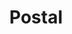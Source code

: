---
draft: false
title: Postal
content:
  id: postal
  name: Postal
  logo: /images/hosting-and-infrastructure/email/postal/logo.png
  website: https://docs.postalserver.io/
  iframe_website: /website-iframe/hosting-and-infrastructure/email/postal
  dashboardImage: /images/hosting-and-infrastructure/email/postal/screenshot-1.jpg
  short_description: Postal is a fully featured open-source mail delivery platform for incoming and outgoing email.
  description: Postal is a complete, fully featured mail server for use by websites and web servers. It's similar to Sendgrid, Mailgun or Postmark but open-source and ready for you to run on your own servers. It  was developed by Krystal to serve its own mail processing requirements but then released as an open-source project.
  features:
    - title: Click & open tracking
      description: Postal supports tracking opens and clicks from emails. This allows you to see when people open messages or they click links within them.
    - title: IP pools
      description: Postal supports sending messages from different IP addresses. This allows you to configure certain sets of IPs for different mail servers or send from different IPs based on the sender or recipient addresses.
    - title: Checking & monitoring
      description: Postal provides built-in DNS checking and monitoring to ensure that domains you send mail from are configured correctly for maximum deliverability.
    - title: Live information
      description: You can set up webhooks to receive live information about delivery information in real time. Full access to the last 7 days of webhook requests are stored for debugging purposes.
  screenshots:
    - /images/hosting-and-infrastructure/email/postal/screenshot-1.jpg
    - /images/hosting-and-infrastructure/email/postal/screenshot-2.jpg
---